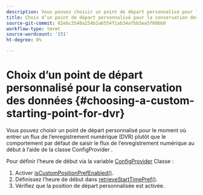 ```yaml
---
description: Vous pouvez choisir un point de départ personnalisé pour le moment où entrer un flux de l’enregistrement numérique (DVR) plutôt que le comportement par défaut de saisir le flux de l’enregistrement numérique au début à l’aide de la classe ConfigProvider .
title: Choix d’un point de départ personnalisé pour la conservation des données
source-git-commit: 02ebc3548a254b2a6554f1ab34afbb3ea5f09bb8
workflow-type: tm+mt
source-wordcount: '151'
ht-degree: 0%

---
```


# Choix d’un point de départ personnalisé pour la conservation des données {#choosing-a-custom-starting-point-for-dvr}

Vous pouvez choisir un point de départ personnalisé pour le moment où entrer un flux de l’enregistrement numérique (DVR) plutôt que le comportement par défaut de saisir le flux de l’enregistrement numérique au début à l’aide de la classe ConfigProvider .

Pour définir l’heure de début via la variable [ConfigProvider](https://help.adobe.com/en_US/primetime/api/reference_implementation/android/javadoc/com/adobe/primetime/reference/config/ConfigProvider.html) Classe :

1. Activer [isCustomPositionPrefEnabled()](https://help.adobe.com/en_US/primetime/api/reference_implementation/android/javadoc/com/adobe/primetime/reference/config/ConfigProvider.html#isCustomPositionPrefEnabled()).
1. Définissez l’heure de début dans [retrieveStartTimePref()](https://help.adobe.com/en_US/primetime/api/reference_implementation/android/javadoc/com/adobe/primetime/reference/config/IPlaybackConfig.html#iretrieveStartTimePref()).
1. Vérifiez que la position de départ personnalisée est activée.

